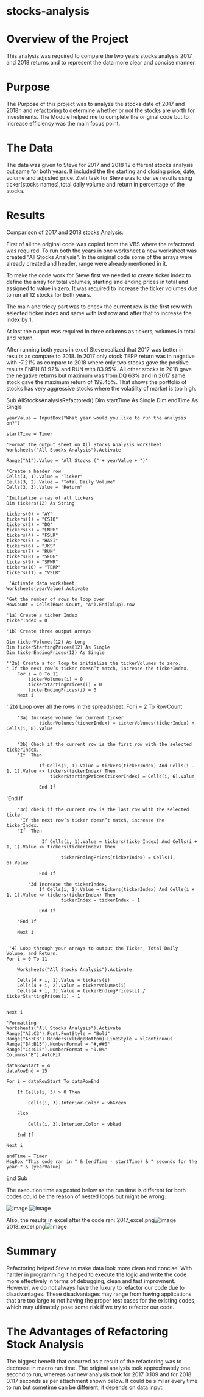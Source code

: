# stocks-analysis

# Overview of the Project

This analysis was required to compare the two years stocks analysis 2017 and 2018 returns and to represent the data more clear and concise manner.

# Purpose

The Purpose of this project was to analyze the stocks date of 2017 and 2018n and refactoring to determine whether or not the stocks are worth for investments. The Module helped me to complete the original code but to increase efficiency was the main focus point.

# The Data

The data was given to Steve for 2017 and 2018 12 different stocks analysis but same for both years. It included the the starting and closing price, date, volume and adjusted price. Zteh task for Steve was to derive results using ticker(stocks names),total daily volume and return in percentage of the stocks.


# Results

Comparison of 2017 and 2018 stocks Analysis:

First of all the original code was copied from the VBS where the refactored was required. To run both the years in one worksheet a new worksheet was created "All Stocks Analysis". In the original code some of the arrays were already created and header, range were already mentioned in it.
 
To make the code work for Steve first we needed to create ticker index to define the array for total  volumes, starting and ending prices in total and assigned to value in zero. It was required to increase the ticker volumes due to run all 12 stocks for both years.

The main and tricky part was to check the current row is the first row with selected ticker index and  same with last row and after that to increase the index by 1.

At last the output was required in three columns as tickers, volumes in total and return.

After running both years in excel Steve realized that 2017 was better in results as compare to 2018. In 2017 only stock TERP return was in negative with -7.21% as compare to 2018 where only two stocks gave the positive results ENPH 81.92% and RUN with 83.95%. All other stocks in 2018 gave the negative returns but maximum was from DQ 63% and in 2017 same stock gave the maximum return of 199.45%. That shows the portfolio of stocks has very aggressive stocks where the volatility of market is too high.



Sub AllStocksAnalysisRefactored()
    Dim startTime As Single
    Dim endTime  As Single

    yearValue = InputBox("What year would you like to run the analysis on?")

    startTime = Timer
    
    'Format the output sheet on All Stocks Analysis worksheet
    Worksheets("All Stocks Analysis").Activate
    
    Range("A1").Value = "All Stocks (" + yearValue + ")"
    
    'Create a header row
    Cells(3, 1).Value = "Ticker"
    Cells(3, 2).Value = "Total Daily Volume"
    Cells(3, 3).Value = "Return"

    'Initialize array of all tickers
    Dim tickers(12) As String
    
    tickers(0) = "AY"
    tickers(1) = "CSIQ"
    tickers(2) = "DQ"
    tickers(3) = "ENPH"
    tickers(4) = "FSLR"
    tickers(5) = "HASI"
    tickers(6) = "JKS"
    tickers(7) = "RUN"
    tickers(8) = "SEDG"
    tickers(9) = "SPWR"
    tickers(10) = "TERP"
    tickers(11) = "VSLR"
    
     'Activate data worksheet
    Worksheets(yearValue).Activate
    
    'Get the number of rows to loop over
    RowCount = Cells(Rows.Count, "A").End(xlUp).row
    
    '1a) Create a ticker Index
    tickerIndex = 0

    '1b) Create three output arrays
    
    Dim tickerVolumes(12) As Long
    Dim tickerStartingPrices(12) As Single
    Dim tickerEndingPrices(12) As Single
    
    ''2a) Create a for loop to initialize the tickerVolumes to zero.
    ' If the next row’s ticker doesn’t match, increase the tickerIndex.
        For i = 0 To 11
            tickerVolumes(i) = 0
            tickerStartingPrices(i) = 0
            tickerEndingPrices(i) = 0
        Next i

''2b) Loop over all the rows in the spreadsheet.
         For i = 2 To RowCount
    
        '3a) Increase volume for current ticker
                tickerVolumes(tickerIndex) = tickerVolumes(tickerIndex) + Cells(i, 8).Value
     
        
        '3b) Check if the current row is the first row with the selected tickerIndex.
        'If  Then
      
                If Cells(i, 1).Value = tickers(tickerIndex) And Cells(i - 1, 1).Value <> tickers(tickerIndex) Then
                    tickerStartingPrices(tickerIndex) = Cells(i, 6).Value
        
                End If
   'End If
        
        '3c) check if the current row is the last row with the selected ticker
         'If the next row’s ticker doesn’t match, increase the tickerIndex.
        'If  Then
        
                 If Cells(i, 1).Value = tickers(tickerIndex) And Cells(i + 1, 1).Value <> tickers(tickerIndex) Then
        
                        tickerEndingPrices(tickerIndex) = Cells(i, 6).Value
        
                End If
                
            '3d Increase the tickerIndex.
                If Cells(i, 1).Value = tickers(tickerIndex) And Cells(i + 1, 1).Value <> tickers(tickerIndex) Then
                        tickerIndex = tickerIndex + 1
            
                End If
            
        'End If
    
        Next i
    
    
     '4) Loop through your arrays to output the Ticker, Total Daily Volume, and Return.
    For i = 0 To 11
        
        Worksheets("All Stocks Analysis").Activate
        
        Cells(4 + i, 1).Value = tickers(i)
        Cells(4 + i, 2).Value = tickerVolumes(i)
        Cells(4 + i, 3).Value = tickerEndingPrices(i) / tickerStartingPrices(i) - 1
        
        
    Next i
    
    'Formatting
    Worksheets("All Stocks Analysis").Activate
    Range("A3:C3").Font.FontStyle = "Bold"
    Range("A3:C3").Borders(xlEdgeBottom).LineStyle = xlContinuous
    Range("B4:B15").NumberFormat = "#,##0"
    Range("C4:C15").NumberFormat = "0.0%"
    Columns("B").AutoFit

    dataRowStart = 4
    dataRowEnd = 15

    For i = dataRowStart To dataRowEnd
        
        If Cells(i, 3) > 0 Then
            
            Cells(i, 3).Interior.Color = vbGreen
            
        Else
        
            Cells(i, 3).Interior.Color = vbRed
            
        End If
        
    Next i
 
    endTime = Timer
    MsgBox "This code ran in " & (endTime - startTime) & " seconds for the year " & (yearValue)

End Sub

The execution time as posted below as the run time is different for both codes could be the reason of nested loops but might be wrong.

![image](https://user-images.githubusercontent.com/79673185/111055691-b25dc900-8446-11eb-9fcc-fb4b90a5afd2.png)
![image](https://user-images.githubusercontent.com/79673185/111055697-bab60400-8446-11eb-8a8c-8ca6181d6f8c.png)


Also, the results in excel after the code ran:
2017_excel.png![image](https://user-images.githubusercontent.com/79673185/111055705-c5709900-8446-11eb-9318-e7111eadadbb.png)
2018_excel.png![image](https://user-images.githubusercontent.com/79673185/111055710-ca354d00-8446-11eb-84ef-e754ba49cce2.png)



# Summary

Refactoring helped Steve to make data look more clean and concise. With harder in programming it helped to execute the logic and write the code more effectively in terms of debugging, clean and fast improvment. However, we do not always have the luxury to refactor our code due to disadvantages. These disadvantages may range from having applications that are too large to not having the proper test cases for the existing codes, which may ultimately pose some risk if we try to refactor our code.

# The Advantages of Refactoring Stock Analysis

The biggest benefit that occurred as a result of the refactoring was to decrease in macro run time. The original analysis took approximately one second to run, whereas our new analysis took for 2017 0.109 and for 2018 0.117 seconds as per attachment shown below. It could be similar every time to run but sometime can be different, it depends on data input.

  
 
   

